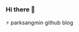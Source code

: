 ### Hi there 👋
⚡ parksangmin github blog

<!--
**p-wtt/p-wtt** is a ✨ _special_ ✨ repository because its `README.md` (this file) appears on your GitHub profile

Here are some ideas to get you started:

- 🔭 I’m currently working on ...
- 🌱 I’m currently learning ...
- 👯 I’m looking to collaborate on ...
- 🤔 I’m looking for help with ...
- 💬 Ask me about ...
- 📫 How to reach me: ...
- 😄 Pronouns: ...
- ⚡ Fun fact: ...
-->
<!--
잔디색
mon / tue / wed / thu / fri / sat / sun
-->

<!--
2021. 04. 01
2021. 04. 02
2021. 04. 03
2021. 04. 04
2021. 04. 05
2021. 04. 06
2021. 04. 07
2021. 04. 08
2021. 04. 09
2021. 04. 10
2021. 04. 11
2021. 04. 13
2021. 04. 14
-->
